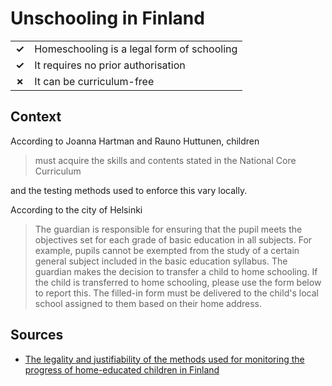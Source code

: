 # Unschooling in Finland
| | |
|-|-|
| __✓__ | Homeschooling is a legal form of schooling |
| __✓__ | It requires no prior authorisation |
| __✗__ | It can be curriculum-free |

## Context

According to Joanna Hartman and Rauno Huttunen, children

> must acquire the skills and contents stated in the National Core Curriculum

and the testing methods used to enforce this vary locally.

According to the city of Helsinki

> The guardian is responsible for ensuring that the pupil meets the objectives set for each grade of basic education in all subjects. For example, pupils cannot be exempted from the study of a certain general subject included in the basic education syllabus. The guardian makes the decision to transfer a child to home schooling. If the child is transferred to home schooling, please use the form below to report this. The filled-in form must be delivered to the child's local school assigned to them based on their home address.


## Sources

* [The legality and justifiability of the methods used for monitoring the progress of home-educated children in Finland](https://journals.sagepub.com/doi/full/10.1177/1478210320965003)
